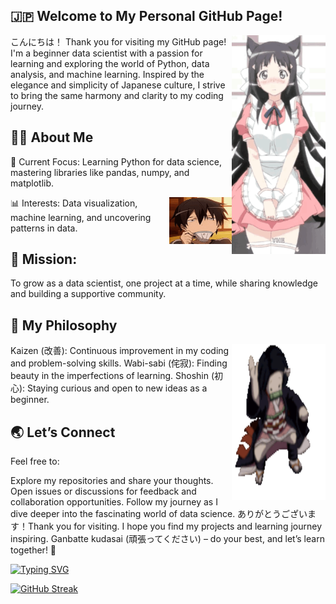 
## **🇯🇵 Welcome to My Personal GitHub Page!**
<a href="https://github.com/BnbN62"><img align="right" width="150" height="350" src="./anime-kızı-anime.gif"></a>
こんにちは！ Thank you for visiting my GitHub page! I'm a beginner data scientist with a passion for learning and exploring the world of Python, data analysis, and machine learning. Inspired by the elegance and simplicity of Japanese culture, I strive to bring the same harmony and clarity to my coding journey.

## **👨‍💻 About Me**
🌟 Current Focus:
Learning Python for data science, mastering libraries like pandas, numpy, and matplotlib.

📊 Interests:
<a href="https://github.com/BnbN62"><img align="right" width="100" height="75" src="./bruh.gif"></a>
Data visualization, machine learning, and uncovering patterns in data.

## **🚀 Mission:**
To grow as a data scientist, one project at a time, while sharing knowledge and building a supportive community.

## **🌸 My Philosophy**
<a href="https://github.com/BnbN62"><img align="right" width="150" height="250" src="./anime-waifu.gif"></a>
Kaizen (改善): Continuous improvement in my coding and problem-solving skills.
Wabi-sabi (侘寂): Finding beauty in the imperfections of learning.
Shoshin (初心): Staying curious and open to new ideas as a beginner.

## **🌏 Let’s Connect**
Feel free to:

Explore my repositories and share your thoughts.
Open issues or discussions for feedback and collaboration opportunities.
Follow my journey as I dive deeper into the fascinating world of data science.
ありがとうございます！Thank you for visiting. I hope you find my projects and learning journey inspiring. Ganbatte kudasai (頑張ってください) – do your best, and let’s learn together! 🚀


<!---Пример кода-->
[![Typing SVG](https://readme-typing-svg.herokuapp.com?color=%2336BCF7&lines=Computer+science+student)](https://git.io/typing-svg)

[![GitHub Streak](https://github-readme-streak-stats.herokuapp.com/?user=DenverCoder1)](https://git.io/streak-stats)
